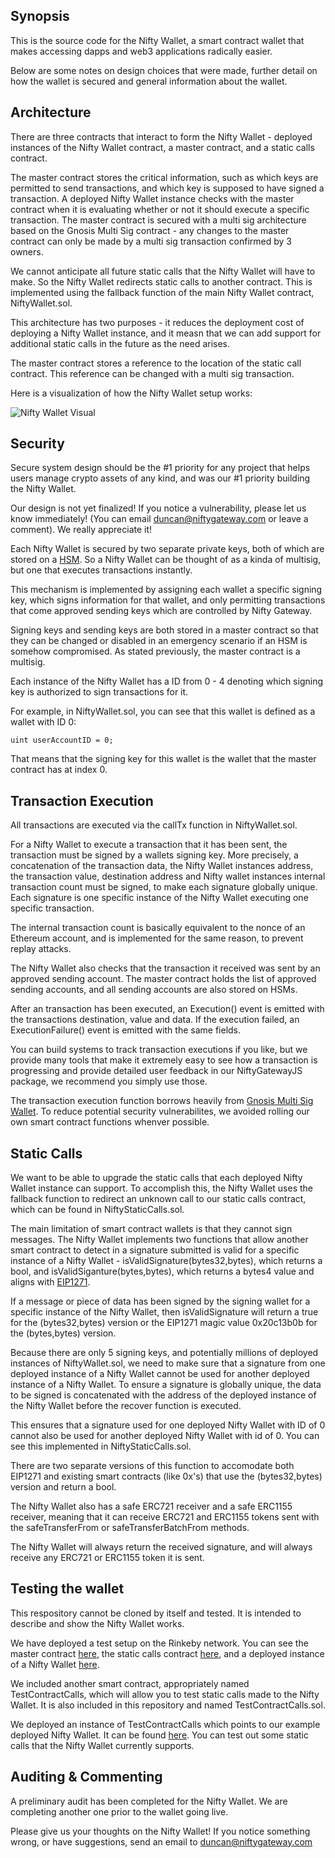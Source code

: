 ## Synopsis

This is the source code for the Nifty Wallet, a smart contract wallet that makes accessing dapps and web3 applications radically easier.

Below are some notes on design choices that were made, further detail on how the wallet is secured and general information about the wallet.

## Architecture

There are three contracts that interact to form the Nifty Wallet - deployed instances of the Nifty Wallet contract, a master contract, and a static calls contract.

The master contract stores the critical information, such as which keys are permitted to send transactions, and which key is supposed to have signed a transaction. A deployed Nifty Wallet instance checks with the master contract when it is evaluating whether or not it should execute a specific transaction. The master contract is secured with a multi sig architecture based on the Gnosis Multi Sig contract - any changes to the master contract can only be made by a multi sig transaction confirmed by 3 owners.

We cannot anticipate all future static calls that the Nifty Wallet will have to make. So the Nifty Wallet redirects static calls to another contract. This is implemented using the fallback function of the main Nifty Wallet contract, NiftyWallet.sol.

This architecture has two purposes - it reduces the deployment cost of deploying a Nifty Wallet instance, and it measn that we can add support for additional static calls in the future as the need arises. 

The master contract stores a reference to the location of the static call contract. This reference can be changed with a multi sig transaction.

Here is a visualization of how the Nifty Wallet setup works:

![Nifty Wallet Visual](https://s3-us-west-1.amazonaws.com/nftgimagebucket/Screen+Shot+2019-04-20+at+3.30.53+PM.png
 "Nifty Wallet Visual")
 
## Security

Secure system design should be the #1 priority for any project that helps users manage crypto assets of any kind, and was our #1 priority building the Nifty Wallet.

Our design is not yet finalized! If you notice a vulnerability, please let us know immediately! (You can email duncan@niftygateway.com or leave a comment). We really appreciate it!

Each Nifty Wallet is secured by two separate private keys, both of which are stored on a [HSM](https://en.wikipedia.org/wiki/Hardware_security_module). So a Nifty Wallet can be thought of as a kinda of multisig, but one that executes transactions instantly.

This mechanism is implemented by assigning each wallet a specific signing key, which signs information for that wallet, and only permitting transactions that come approved sending keys which are controlled by Nifty Gateway.

Signing keys and sending keys are both stored in a master contract so that they can be changed or disabled in an emergency scenario if an HSM is somehow compromised. As stated previously, the master contract is a multisig.

Each instance of the Nifty Wallet has a ID from 0 - 4 denoting which signing key is authorized to sign transactions for it.

For example, in NiftyWallet.sol, you can see that this wallet is defined as a wallet with ID 0:

```
uint userAccountID = 0;
```

That means that the signing key for this wallet is the wallet that the master contract has at index 0.

## Transaction Execution

All transactions are executed via the callTx function in NiftyWallet.sol.

For a Nifty Wallet to execute a transaction that it has been sent, the transaction must be signed by a wallets signing key. More precisely, a concatenation of the transaction data, the Nifty Wallet instances address, the transaction value, destination address and Nifty wallet instances internal transaction count must be signed, to make each signature globally unique. Each signature is one specific instance of the Nifty Wallet executing one specific transaction. 

The internal transaction count is basically equivalent to the nonce of an Ethereum account, and is implemented for the same reason, to prevent replay attacks. 

The Nifty Wallet also checks that the transaction it received was sent by an approved sending account. The master contract holds the list of approved sending accounts, and all sending accounts are also stored on HSMs.

After an transaction has been executed, an Execution() event is emitted with the transactions destination, value and data. If the execution failed, an ExecutionFailure() event is emitted with the same fields.

You can build systems to track transaction executions if you like, but we provide many tools that make it extremely easy to see how a transaction is progressing and provide detailed user feedback in our NiftyGatewayJS package, we recommend you simply use those.

The transaction execution function borrows heavily from [Gnosis Multi Sig Wallet](https://github.com/gnosis/MultiSigWallet/blob/master/contracts/MultiSigWallet.sol). To reduce potential security vulnerabilites, we avoided rolling our own smart contract functions whenver possible.

## Static Calls

We want to be able to upgrade the static calls that each deployed Nifty Wallet instance can support. To accomplish this, the Nifty Wallet uses the fallback function to redirect an unknown call to our static calls contract, which can be found in NiftyStaticCalls.sol.

The main limitation of smart contract wallets is that they cannot sign messages. The Nifty Wallet implements two functions that allow another smart contract to detect in a signature submitted is valid for a specific instance of a Nifty Wallet - isValidSignature(bytes32,bytes), which returns a bool, and isValidSiganture(bytes,bytes), which returns a bytes4 value and aligns with [EIP1271](https://github.com/ethereum/EIPs/blob/master/EIPS/eip-1271.md).

If a message or piece of data has been signed by the signing wallet for a specific instance of the Nifty Wallet, then isValidSignature will return a true for the (bytes32,bytes) version or the EIP1271 magic value 0x20c13b0b for the (bytes,bytes) version.

Because there are only 5 signing keys, and potentially millions of deployed instances of NiftyWallet.sol, we need to make sure that a signature from one deployed instance of a Nifty Wallet cannot be used for another deployed instance of a Nifty Wallet. To ensure a signature is globally unique, the data to be signed is concatenated with the address of the deployed instance of the Nifty Wallet before the recover function is executed. 

This ensures that a signature used for one deployed Nifty Wallet with ID of 0 cannot also be used for another deployed Nifty Wallet with id of 0. You can see this implemented in NiftyStaticCalls.sol.

There are two separate versions of this function to accomodate both EIP1271 and existing smart contracts (like 0x's) that use the (bytes32,bytes) version and return a bool.

The Nifty Wallet also has a safe ERC721 receiver and a safe ERC1155 receiver, meaning that it can receive ERC721 and ERC1155 tokens sent with the safeTransferFrom or safeTransferBatchFrom methods.

The Nifty Wallet will always return the received signature, and will always receive any ERC721 or ERC1155 token it is sent.

## Testing the wallet

This respository cannot be cloned by itself and tested. It is intended to describe and show the Nifty Wallet works.

We have deployed a test setup on the Rinkeby network. You can see the master contract [here](https://rinkeby.etherscan.io/address/0xad8682375a07d693c118979d1411dc8009f8b525#code), the static calls contract [here](https://rinkeby.etherscan.io/address/0x0a6f11803bc89e3280e24d720ec0813e4c3cfdbe#code), and a deployed instance of a Nifty Wallet [here](https://rinkeby.etherscan.io/address/0x1d99bd680e06139b9ff2368b700b5eba1497ee5f#code).

We included another smart contract, appropriately named TestContractCalls, which will allow you to test static calls made to the Nifty Wallet. It is also included in this repository and named TestContractCalls.sol.

We deployed an instance of TestContractCalls which points to our example deployed Nifty Wallet. It can be found [here](https://rinkeby.etherscan.io/address/0xa76b3e42a071bff3598a8d47b4cfde05f6bf423e#readContract). You can test out some static calls that the Nifty Wallet currently supports.

## Auditing & Commenting

A preliminary audit has been completed for the Nifty Wallet. We are completing another one prior to the wallet going live.

Please give us your thoughts on the Nifty Wallet! If you notice something wrong, or have suggestions, send an email to duncan@niftygateway.com 
